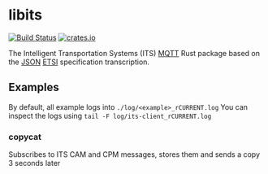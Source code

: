 libits
======

[![Build Status](https://github.com/Orange-OpenSource/its-client/workflows/Rust/badge.svg)][1]
[![crates.io](https://img.shields.io/crates/v/its-client)][2]

The Intelligent Transportation Systems (ITS) [MQTT][3] Rust package based on
the [JSON][4] [ETSI][5] specification transcription.

Examples
--------

By default, all example logs into `./log/<example>_rCURRENT.log`
You can inspect the logs using `tail -F log/its-client_rCURRENT.log`

### copycat

Subscribes to ITS CAM and CPM messages, stores them and sends a copy 3 seconds later

[1]: https://github.com/Orange-OpenSource/its-client/actions/workflows/rust.yml
[2]: https://crates.io/crates/its-client
[3]: https://mqtt.org/
[4]: https://www.json.org
[5]: https://www.etsi.org/committee/its 